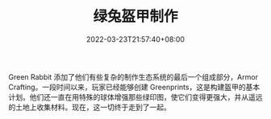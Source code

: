 ﻿---
title: "绿兔盔甲制作"
date: 2022-03-23T21:57:40+08:00
lastmod: 2022-03-23T16:45:40+08:00
draft: false
authors: ["Gilbert"]
description: "Green Rabbit 添加了他们有些复杂的制作生态系统的最后一个组成部分，Armor Crafting。一段时间以来，玩家已经能够创建 Greenprints，这是构建盔甲的基本计划。他们还一直在用特殊的球体增强那些绿印图，使它们变得更强大，并从遥远的土地上收集材料。现在，这一切终于走到了一起。"
featuredImage: "green-rabbit-armor-crafting.jpg"
tags: ["Virtual World","虚拟世界","Play to Earn"]
categories: ["news"]
news: ["虚拟世界"]
weight: 
lightgallery: true
pinned: false
recommend: false
recommend1: false
---

Green Rabbit 添加了他们有些复杂的制作生态系统的最后一个组成部分，Armor Crafting。一段时间以来，玩家已经能够创建 Greenprints，这是构建盔甲的基本计划。他们还一直在用特殊的球体增强那些绿印图，使它们变得更强大，并从遥远的土地上收集材料。现在，这一切终于走到了一起。

<!--more-->

